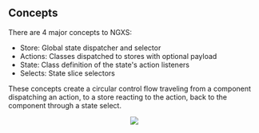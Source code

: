 ## Concepts
There are 4 major concepts to NGXS:

- Store: Global state dispatcher and selector
- Actions: Classes dispatched to stores with optional payload
- State: Class definition of the state's action listeners
- Selects: State slice selectors

These concepts create a circular control flow traveling from a component
dispatching an action, to a store reacting to the action, back to the component
through a state select.

<p align="center">
  <img src="../assets/diagram.png">
</p>
